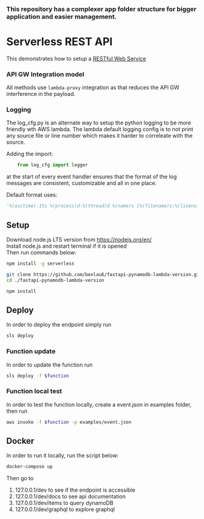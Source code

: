 ### This repository has a complexer app folder structure for bigger application and easier management.

# Serverless REST API
This demonstrates how to setup a [RESTful Web Service](https://en.wikipedia.org/wiki/Representational_state_transfer#Applied_to_web_services) 

### API GW Integration model
All methods use `lambda-proxy` integration as that reduces the API GW interference in the payload.
### Logging
The log_cfg.py is an alternate way to setup the python logging to be more friendly wth AWS lambda.
The lambda default logging config is to not print any source file or line number which makes it harder to correleate with the source.

Adding the import:
```python
    from log_cfg import logger
```
at the start of every event handler ensures that the format of the log messages are consistent, customizable and all in one place. 

Default format uses:
```python
'%(asctime)-15s %(process)d-%(thread)d %(name)s [%(filename)s:%(lineno)d] :%(levelname)8s: %(message)s'
```

## Setup

Download node.js LTS version from https://nodejs.org/en/ \
Install node.js and restart terminal if it is opened \
Then run commands below:

```bash
npm install -g serverless

git clone https://github.com/benlau6/fastapi-pynamodb-lambda-version.git
cd ./fastapi-pynamodb-lambda-version

npm install
```

## Deploy

In order to deploy the endpoint simply run

```bash
sls deploy
```

### Function update

In order to update the function run

```bash
sls deploy -f $function
```

### Function local test

In order to test the function locally, create a event.json in examples folder, then run

```bash
aws invoke -f $function -p examples/event.json
```

## Docker

In order to run it locally, run the script below:

```bash
docker-compose up
```

Then go to 
1. 127.0.0.1/dev to see if the endpoint is accessible
2. 127.0.0.1/dev/docs to see api documentation
3. 127.0.0.1/dev/items to query dynamoDB
4. 127.0.0.1/dev/graphql to explore graphql